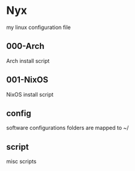 # Nyx

my linux configuration file

## 000-Arch

Arch install script

## 001-NixOS

NixOS install script

## config

software configurations
folders are mapped to ~/

## script

misc scripts
